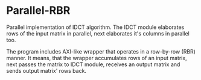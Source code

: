 # Parallel-RBR
Parallel implementation of IDCT algorithm. The IDCT module elaborates rows of
the input matrix in parallel, next elaborates it's columns in parallel too.

The program includes AXI-like wrapper that operates in a row-by-row (RBR)
manner. It means, that the wrapper accumulates rows of an input matrix,
next passes the matrix to IDCT module, receives an output matrix and sends
output matrix' rows back.
